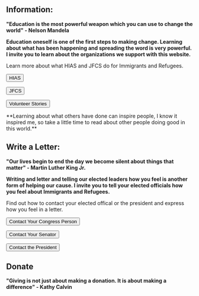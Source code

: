 ## Information:
**"Education is the most powerful weapon which you can use to change the world" - Nelson Mandela**


**Education oneself is one of the first steps to making change. Learning about what has been happening and spreading the word is very powerful. I invite you to learn about the organizations we support with this website.**


Learn more about what HIAS and JFCS do for Immigrants and Refugees.

<form><button formaction="https://www.hias.org/who/history">HIAS</button></form>


<form><button formaction="https://jfcs-eastbay.org/">JFCS</button></form>


<form><button formaction="https://www.hias.org/tagged/volunteers">Volunteer Stories</button></form>
**Learning about what others have done can inspire people, I know it inspired me, so take a little time to read about other people doing good in this world.**


## Write a Letter:
**"Our lives begin to end the day we become silent about things that matter" - Martin Luther King Jr.**


**Writing and letter and telling our elected leaders how you feel is another form of helping our cause. I invite you to tell your elected officials how you feel about Immigrants and Refugees.**


Find out how to contact your elected offical or the president and express how you feel in a letter.


<form><button formaction="https://www.house.gov/representatives/find-your-representative">Contact Your Congress Person</button></form>


<form><button formaction="https://www.senate.gov/senators/senators-contact.htm">Contact Your Senator</button></form>


<form><button formaction="https://www.whitehouse.gov/get-involved/write-or-call/">Contact the President</button></form>


## Donate
**"Giving is not just about making a donation. It is about making a difference" - Kathy Calvin**


